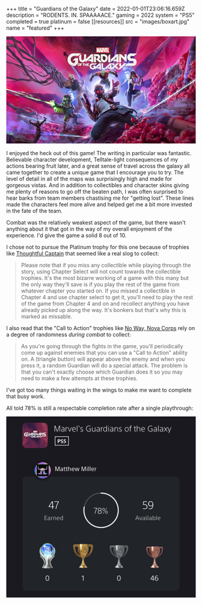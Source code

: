 +++
title = "Guardians of the Galaxy"
date = 2022-01-01T23:06:16.659Z
description = "RODENTS. IN. SPAAAAACE."
gaming = 2022
system = "PS5"
completed = true
platinum = false
[[resources]]
src = "images/boxart.jpg"
name = "featured"
+++

![Boxart](images/boxart.jpg)

I enjoyed the heck out of this game! The writing in particular was fantastic. Believable character development, Telltale-light consequences of my actions bearing fruit later, and a great sense of travel across the galaxy all came together to create a unique game that I encourage you to try. The level of detail in all of the maps was surprisingly high and made for gorgeous vistas. And in addition to collectibles and character skins giving me plenty of reasons to go off the beaten path, I was often surprised to hear barks from team members chastising me for "getting lost". These lines made the characters feel more alive and helped get me a bit more invested in the fate of the team.

Combat was the relatively weakest aspect of the game, but there wasn't anything about it that got in the way of my overall enjoyment of the experience. I'd give the game a solid 8 out of 10.

I chose not to pursue the Platinum trophy for this one because of trophies like [Thoughtful Captain](https://www.playstationtrophies.org/game/marvels-guardians-of-the-galaxy/trophy/402507-thoughtful-captain.html) that seemed like a real slog to collect:

> Please note that if you miss any collectible while playing through the story, using Chapter Select will not count towards the collectible trophies. It's the most bizarre working of a game with this many but the only way they'll save is if you play the rest of the game from whatever chapter you started on. If you missed a collectible in Chapter 4 and use chapter select to get it, you'll need to play the rest of the game from Chapter 4 and on and recollect anything you have already picked up along the way. It's bonkers but that's why this is marked as missable.

I also read that the "Call to Action" trophies like [No Way, Nova Corps](https://www.playstationtrophies.org/game/marvels-guardians-of-the-galaxy/trophy/402490-no-way-nova-corps.html) rely on a degree of randomness *during combat* to collect:

> As you're going through the fights in the game, you'll periodically come up against enemies that you can use a "Call to Action" ability on. A (triangle button) will appear above the enemy and when you press it, a random Guardian will do a special attack. The problem is that you can't exactly choose which Guardian does it so you may need to make a few attempts at these trophies.

I've got too many things waiting in the wings to make me want to complete that busy work.

All told 78% is still a respectable completion rate after a single playthrough:

![Trophy list showing 78% of trophies earned](images/trophies.jpg)
